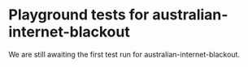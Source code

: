 # Playground tests for australian-internet-blackout
We are still awaiting the first test run for australian-internet-blackout.
